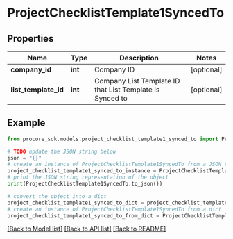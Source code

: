 # ProjectChecklistTemplate1SyncedTo


## Properties

Name | Type | Description | Notes
------------ | ------------- | ------------- | -------------
**company_id** | **int** | Company ID | [optional] 
**list_template_id** | **int** | Company List Template ID that List Template is Synced to | [optional] 

## Example

```python
from procore_sdk.models.project_checklist_template1_synced_to import ProjectChecklistTemplate1SyncedTo

# TODO update the JSON string below
json = "{}"
# create an instance of ProjectChecklistTemplate1SyncedTo from a JSON string
project_checklist_template1_synced_to_instance = ProjectChecklistTemplate1SyncedTo.from_json(json)
# print the JSON string representation of the object
print(ProjectChecklistTemplate1SyncedTo.to_json())

# convert the object into a dict
project_checklist_template1_synced_to_dict = project_checklist_template1_synced_to_instance.to_dict()
# create an instance of ProjectChecklistTemplate1SyncedTo from a dict
project_checklist_template1_synced_to_from_dict = ProjectChecklistTemplate1SyncedTo.from_dict(project_checklist_template1_synced_to_dict)
```
[[Back to Model list]](../README.md#documentation-for-models) [[Back to API list]](../README.md#documentation-for-api-endpoints) [[Back to README]](../README.md)


